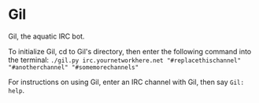 Gil
===

Gil, the aquatic IRC bot.

To initialize Gil, cd to Gil's directory, then enter the following command into the terminal:
`./gil.py irc.yournetworkhere.net "#replacethischannel" "#anotherchannel" "#somemorechannels"`

For instructions on using Gil, enter an IRC channel with Gil, then say `Gil: help`.
